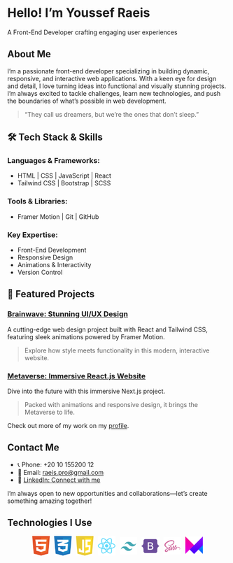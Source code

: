 # Hello! I’m Youssef Raeis

A Front-End Developer crafting engaging user experiences

## About Me

I’m a passionate front-end developer specializing in building dynamic, responsive, and interactive web applications. With a keen eye for design and detail, I love turning ideas into functional and visually stunning projects. I’m always excited to tackle challenges, learn new technologies, and push the boundaries of what’s possible in web development.

> “They call us dreamers, but we’re the ones that don’t sleep.”

## 🛠 Tech Stack & Skills

### Languages & Frameworks:
  - HTML | CSS | JavaScript | React
  - Tailwind CSS | Bootstrap | SCSS

### Tools & Libraries:
  - Framer Motion | Git | GitHub

### Key Expertise:
  - Front-End Development
  - Responsive Design
  - Animations & Interactivity
  - Version Control

## 💼 Featured Projects

### [Brainwave: Stunning UI/UX Design](https://brainwave-nine-taupe.vercel.app/)
A cutting-edge web design project built with React and Tailwind CSS, featuring sleek animations powered by Framer Motion.

> Explore how style meets functionality in this modern, interactive website.

### [Metaverse: Immersive React.js Website](https://metaverse-umber-xi.vercel.app/)
Dive into the future with this immersive Next.js project.

> Packed with animations and responsive design, it brings the Metaverse to life.

Check out more of my work on my [profile](https://raeis.netlify.app/).

## Contact Me
  - 📞 Phone: +20 10 155200 12
  - 📧 Email: raeis.pro@gmail.com
  - 🔗 [LinkedIn: Connect with me](http://linkedin.com/in/yousef-magar)

I’m always open to new opportunities and collaborations—let’s create something amazing together!

## Technologies I Use

<div style="display: flex; align-items: center; justify-content: center; flex-wrap: wrap; gap: 10px;">
    <img align="left" alt="HTML5" width="40px" src="./html-1.svg" />
    <img align="left" alt="CSS3" width="40px" src="./css-3.svg" />
    <img align="left" alt="JavaScript" width="40px" src="./javascript-1.svg" />
    <img align="left" alt="React" width="40px" src="./react-2.svg" />
    <img align="left" alt="Tailwind CSS" width="40px" src="./tailwind-svgrepo-com.svg" />
    <img align="left" alt="Bootstrap" width="40px" src="./bootstrap-svgrepo-com.svg" />
    <img align="left" alt="SCSS" width="40px" src="./sass_logo_sass_icon.png" />
    <img align="left" alt="Framer Motion" width="40px" src="./Framer-Motion.png" />
</div>
